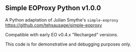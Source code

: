 ## Simple EOProxy Python v1.0.0

A Python adaptation of Julian Smythe's `simple-eoproxy` https://github.com/tehsausage/simple-eoproxy

Compatible with early EO v0.4.x "Recharged" versions.

This code is for demonstrative and debugging purposes only.
